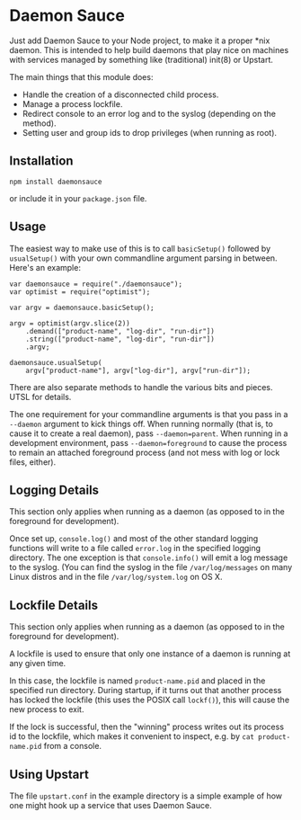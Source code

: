 Daemon Sauce
============

Just add Daemon Sauce to your Node project, to make it a proper *nix
daemon. This is intended to help build daemons that play nice on machines
with services managed by something like (traditional) init(8) or Upstart.

The main things that this module does:

* Handle the creation of a disconnected child process.
* Manage a process lockfile.
* Redirect console to an error log and to the syslog (depending on the method).
* Setting user and group ids to drop privileges (when running as root).

Installation
------------

    npm install daemonsauce

or include it in your `package.json` file.

Usage
-----

The easiest way to make use of this is to call `basicSetup()` followed
by `usualSetup()` with your own commandline argument parsing in between.
Here's an example:

    var daemonsauce = require("./daemonsauce");
    var optimist = require("optimist");

    var argv = daemonsauce.basicSetup();

    argv = optimist(argv.slice(2))
        .demand(["product-name", "log-dir", "run-dir"])
        .string(["product-name", "log-dir", "run-dir"])
        .argv;

    daemonsauce.usualSetup(
        argv["product-name"], argv["log-dir"], argv["run-dir"]);

There are also separate methods to handle the various bits and pieces.
UTSL for details.

The one requirement for your commandline arguments is that you pass in
a `--daemon` argument to kick things off. When running
normally (that is, to cause it to create a real daemon), pass
`--daemon=parent`. When running in a development environment,
pass `--daemon=foreground` to cause the process to remain an attached
foreground process (and not mess with log or lock files, either).

Logging Details
---------------

This section only applies when running as a daemon (as opposed to in
the foreground for development).

Once set up, `console.log()` and most of the other standard logging
functions will write to a file called `error.log` in the specified
logging directory. The one exception is that `console.info()` will
emit a log message to the syslog. (You can find the syslog in the
file `/var/log/messages` on many Linux distros and in the file
`/var/log/system.log` on OS X.

Lockfile Details
----------------

This section only applies when running as a daemon (as opposed to in
the foreground for development).

A lockfile is used to ensure that only one instance of a daemon is
running at any given time.

In this case, the lockfile is named `product-name.pid` and placed in
the specified run directory. During startup, if it turns out that
another process has locked the lockfile (this uses the POSIX call
`lockf()`), this will cause the new process to exit.

If the lock is successful, then the "winning" process writes out its
process id to the lockfile, which makes it convenient to inspect,
e.g. by `cat product-name.pid` from a console.

Using Upstart
-------------

The file `upstart.conf` in the example directory is a simple example
of how one might hook up a service that uses Daemon Sauce.

